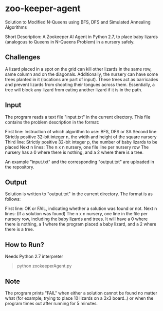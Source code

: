 # zoo-keeper-agent
Solution to Modified N-Queens using BFS, DFS and Simulated Annealing Algorithms

Short Description: A Zookeeper AI Agent in Python 2.7, to place baby lizards (analogous to Queens in N-Queens Problem) in a nursery safely.


Challenges
----------
A lizard placed in a spot on the grid can kill other lizards in the same row, same column and on the diagonals.
Additionally, the nursery can have some trees planted in it (locations are part of input). These trees act as barricades and prevent lizards from shooting their tongues across them. Essentially, a tree will block any lizard from eating another lizard if it is in the path.


Input
-----
The program reads a text file "input.txt" in the current directory. This file contains the problem description in the format:

First line: 	Instruction of which algorithm to use: BFS, DFS or SA
Second line: 	Strictly positive 32-bit integer n, the width and height of the square nursery
Third line: 	Strictly positive 32-bit integer p, the number of baby lizards to be placed
Next n lines: The n x n nursery, one file line per nursery row
The nursery has a 0 where there is nothing, and a 2 where there is a tree.

An example "input.txt" and the corresponding "output.txt" are uploaded in the repository.


Output
------
Solution is written to "output.txt" in the current directory. The format is as follows:

First line: 	OK or FAIL, indicating whether a solution was found or not.
Next n lines: (If a solution was found) The n x n nursery, one line in the file per nursery row, including the baby lizards and trees. 			It will have a 0 where there is nothing, a 1 where the program placed a baby lizard, and a 2 where there is a 				tree.


How to Run?
----------
Needs Python 2.7 interpreter
> python zookeeperAgent.py


Note
----
The program prints "FAIL" when either a solution cannot be found no matter what (for example, trying to place 10 lizards on a 3x3 board..) or when the program times out after running for 5 minutes.
